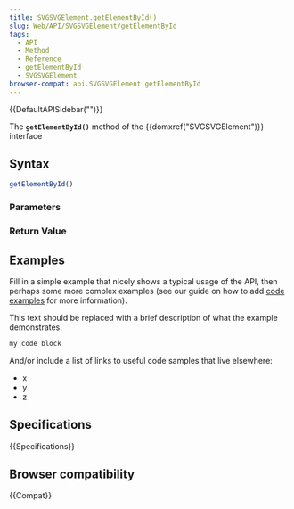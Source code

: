 ```yaml
---
title: SVGSVGElement.getElementById()
slug: Web/API/SVGSVGElement/getElementById
tags:
  - API
  - Method
  - Reference
  - getElementById
  - SVGSVGElement
browser-compat: api.SVGSVGElement.getElementById
---
```

{{DefaultAPISidebar("")}}

The **`getElementById()`** method of the {{domxref("SVGSVGElement")}} interface 

## Syntax

```js
getElementById()
```

### Parameters



### Return Value



## Examples

Fill in a simple example that nicely shows a typical usage of the API, then perhaps some more complex examples (see our guide on how to add [code examples](/en-US/docs/MDN/Contribute/Structures/Code_examples) for more information).

This text should be replaced with a brief description of what the example demonstrates.

```js
my code block
```

And/or include a list of links to useful code samples that live elsewhere:

*   x
*   y
*   z

## Specifications

{{Specifications}}

## Browser compatibility

{{Compat}}

